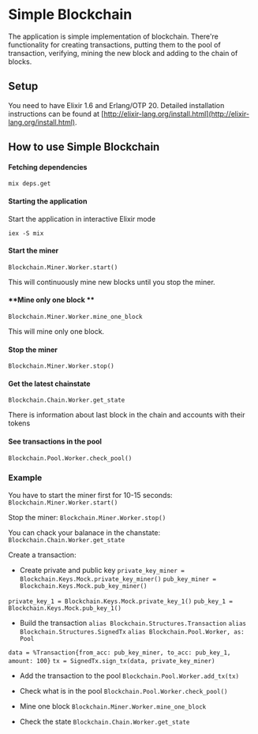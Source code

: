 # Simple Blockchain

The application is simple implementation of blockchain. There're functionality for creating transactions, putting them to the pool of transaction, verifying, mining the new block and adding to the chain of blocks.

## Setup

You need to have Elixir 1.6 and Erlang/OTP 20. Detailed installation instructions can be found at [http://elixir-lang.org/install.html](http://elixir-lang.org/install.html).

## How to use Simple Blockchain

#### **Fetching dependencies**
`mix deps.get`

#### **Starting the application**
Start the application in interactive Elixir mode

`iex -S mix`

#### **Start the miner**
`Blockchain.Miner.Worker.start()`

This will continuously mine new blocks until you stop the miner.

#### **Mine only one block **
`Blockchain.Miner.Worker.mine_one_block`

This will mine only one block.

#### **Stop the miner**
`Blockchain.Miner.Worker.stop()`

#### **Get the latest chainstate**
`Blockchain.Chain.Worker.get_state`

There is information about last block in the chain and accounts with their tokens

#### **See transactions in the pool**
`Blockchain.Pool.Worker.check_pool()`

### Example

You have to start the miner first for 10-15 seconds:
`Blockchain.Miner.Worker.start()`

Stop the miner:
`Blockchain.Miner.Worker.stop()`

You can chack your balanace in the chanstate:
`Blockchain.Chain.Worker.get_state`

Create a transaction:
- Create private and public key
`private_key_miner = Blockchain.Keys.Mock.private_key_miner()`
`pub_key_miner = Blockchain.Keys.Mock.pub_key_miner()`

`private_key_1 = Blockchain.Keys.Mock.private_key_1()`
`pub_key_1 = Blockchain.Keys.Mock.pub_key_1()`

- Build the transaction
`alias Blockchain.Structures.Transaction`
`alias Blockchain.Structures.SignedTx`
`alias Blockchain.Pool.Worker, as: Pool`

`data = %Transaction{from_acc: pub_key_miner, to_acc: pub_key_1, amount: 100}`
`tx = SignedTx.sign_tx(data, private_key_miner)`

- Add the transaction to the pool
`Blockchain.Pool.Worker.add_tx(tx)`

- Check what is in the pool
`Blockchain.Pool.Worker.check_pool()`

- Mine one block
`Blockchain.Miner.Worker.mine_one_block`

- Check the state
`Blockchain.Chain.Worker.get_state`








